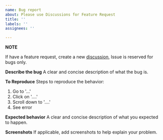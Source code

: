 ```yaml
---
name: Bug report
about: Please use Discussions for Feature Request
title: ''
labels: ''
assignees: ''

---
```


**NOTE**

If have a feature request, create a new [discussion](https://github.com/ananthakumaran/paisa/discussions), Issue is
reserved for bugs only.

**Describe the bug**
A clear and concise description of what the bug is.

**To Reproduce**
Steps to reproduce the behavior:
1. Go to '...'
2. Click on '....'
3. Scroll down to '....'
4. See error

**Expected behavior**
A clear and concise description of what you expected to happen.

**Screenshots**
If applicable, add screenshots to help explain your problem.

